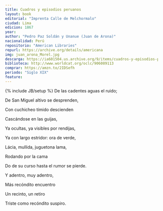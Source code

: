 ```yaml
---
title: Cuadros y episodios peruanos
layout: book
editorial: "Imprenta Calle de Melchormalo"
ciudad: Lima
edicion: 1867
year: 
author: "Pedro Paz Soldán y Unanue (Juan de Arona)"
nacionalidad: Perú
repositorio: "American Libraries"
repurl: https://archive.org/details/americana
img: juan_arona_Morel.jpg
descarga: https://ia601504.us.archive.org/9/items/cuadros-y-episodios-peruanos-y-otras-poesias/Cuadros%20y%20episodios%20peruanos%20y%20otras%20poesias.pdf
biblioteca: http://www.worldcat.org/oclc/906089113
comprar: https://amzn.to/2IDSefh
periodo: "Siglo XIX"
feature: 
---
```

{% include JB/setup %}
De las cadentes aguas el ruido;

De San Miguel altivo se desprenden,

Con cuchicheo tímido descienden

Cascándose en las guijas,

Ya ocultas, ya visibles por rendijas,

Ya con largo estridor: ora de verde,

Lácia, mullida, juguetona lama,

Rodando por la cama

Do de su curso hasta el rumor se pierde.

Y adentro, muy adentro,

Más recóndito encuentro

Un recinto, un retiro

Triste como recóndito suspiro.
